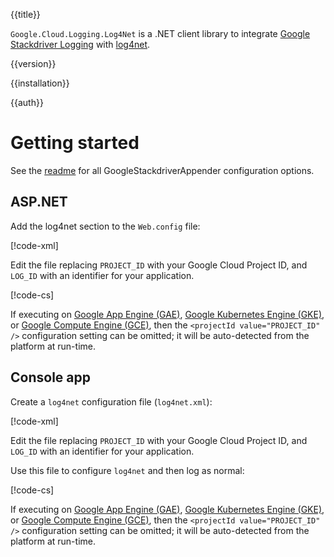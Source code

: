 {{title}}

`Google.Cloud.Logging.Log4Net` is a .NET client library to integrate  [Google Stackdriver
Logging](https://cloud.google.com/logging/) with
[log4net](https://logging.apache.org/log4net/).

{{version}}

{{installation}}

{{auth}}

# Getting started

See the [readme](https://github.com/GoogleCloudPlatform/google-cloud-dotnet/blob/master/apis/Google.Cloud.Logging.Log4Net/Google.Cloud.Logging.Log4Net/readme.md) for all GoogleStackdriverAppender configuration options.

## ASP.NET

Add the log4net section to the `Web.config` file:

[!code-xml[](obj/snippets/Google.Cloud.Logging.Log4Net.GoogleStackdriverAppender.txt#log4net_aspnet_template)]

Edit the file replacing `PROJECT_ID` with your Google Cloud Project
ID, and `LOG_ID` with an identifier for your application.

[!code-cs[](obj/snippets/Google.Cloud.Logging.Log4Net.GoogleStackdriverAppender.txt#Overview_AspNet)]

If executing on [Google App Engine (GAE)](https://cloud.google.com/appengine/),
[Google Kubernetes Engine (GKE)](https://cloud.google.com/kubernetes-engine/),
or [Google Compute Engine (GCE)](https://cloud.google.com/compute/),
then the `<projectId value="PROJECT_ID" />` configuration setting can be omitted; it will be auto-detected from the platform at run-time.

## Console app

Create a `log4net` configuration file (`log4net.xml`):

[!code-xml[](obj/snippets/Google.Cloud.Logging.Log4Net.GoogleStackdriverAppender.txt#log4net_template)]

Edit the file replacing `PROJECT_ID` with your Google Cloud Project
ID, and `LOG_ID` with an identifier for your application.

Use this
file to configure `log4net` and then log as normal:

[!code-cs[](obj/snippets/Google.Cloud.Logging.Log4Net.GoogleStackdriverAppender.txt#Overview)]

If executing on [Google App Engine (GAE)](https://cloud.google.com/appengine/),
[Google Kubernetes Engine (GKE)](https://cloud.google.com/kubernetes-engine/),
or [Google Compute Engine (GCE)](https://cloud.google.com/compute/),
then the `<projectId value="PROJECT_ID" />` configuration setting can be omitted; it will be auto-detected from the platform at run-time.
